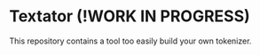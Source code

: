 # Textator (!WORK IN PROGRESS)

This repository contains a tool too easily build your own tokenizer.